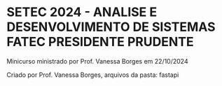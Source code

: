 # SETEC 2024 - ANALISE E DESENVOLVIMENTO DE SISTEMAS FATEC PRESIDENTE PRUDENTE
Minicurso ministrado por Prof. Vanessa Borges em 22/10/2024

Criado por Prof. Vanessa Borges, arquivos da pasta: fastapi
